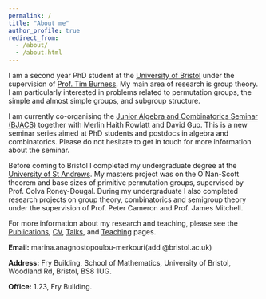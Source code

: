 ```yaml
---
permalink: /
title: "About me"
author_profile: true
redirect_from: 
  - /about/
  - /about.html
---
```


I am a second year PhD student at the [University of Bristol](https://www.bristol.ac.uk/maths/) under the supervision of [Prof. Tim Burness](https://seis.bristol.ac.uk/~tb13602/index.html). My main area of research is group theory. I am particularly interested in problems related to permutation groups, the simple and almost simple groups, and subgroup structure.

I am currently co-organising the [Junior Algebra and Combinatorics Seminar (BJACS)](https://sites.google.com/view/bjacs/home) together with Merlin Haith Rowlatt and David Guo. This is a new seminar series aimed at PhD students and postdocs in algebra and combinatorics. Please do not hesitate to get in touch for more information about the seminar.

Before coming to Bristol I completed my undergraduate degree at the [University of St Andrews](https://www.st-andrews.ac.uk/mathematics-statistics/). My masters project was on the O'Nan-Scott theorem and base sizes of primitive permutation groups, supervised by Prof. Colva Roney-Dougal. During my undergraduate I also completed research projects on group theory, combinatorics and semigroup theory under the supervision of Prof. Peter Cameron and Prof. James Mitchell.

For more information about my research and teaching, please see the [Publications](https://marinaanagno.github.io/publications), [CV](https://marinaanagno.github.io/cv), [Talks](https://marinaanagno.github.io/talks), and [Teaching](https://marinaanagno.github.io/teaching) pages.

**Email:** marina.anagnostopoulou-merkouri(add @bristol.ac.uk)

**Address:** Fry Building, School of Mathematics, University of Bristol, Woodland Rd, Bristol, BS8 1UG.

**Office:** 1.23, Fry Building.
